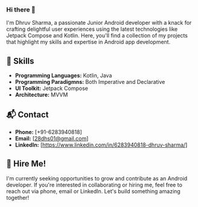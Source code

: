 ### Hi there 👋

I'm Dhruv Sharma, a passionate Junior Android developer with a knack for crafting delightful user experiences using the latest technologies like Jetpack Compose and Kotlin. Here, you'll find a collection of my projects that highlight my skills and expertise in Android app development.

## 🚀 Skills

- **Programming Languages:** Kotlin, Java
- **Programming Paradigmns:** Both Imperative and Declarative
- **UI Toolkit:** Jetpack Compose
- **Architecture:** MVVM

## 📬 Contact

- **Phone:** [+91-6283940818]
- **Email:** [28dhs01@gmail.com]
- **LinkedIn:** [https://www.linkedin.com/in/6283940818-dhruv-sharma/]

## 💼 Hire Me!

I'm currently seeking opportunities to grow and contribute as an Android developer. If you're interested in collaborating or hiring me, feel free to reach out via phone, email or LinkedIn. Let's build something amazing together!


<!--
**28dhs01/28dhs01** is a ✨ _special_ ✨ repository because its `README.md` (this file) appears on your GitHub profile.

Here are some ideas to get you started:

- 🔭 I’m currently working on ...
- 🌱 I’m currently learning ...
- 👯 I’m looking to collaborate on ...
- 🤔 I’m looking for help with ...
- 💬 Ask me about ...
- 📫 How to reach me: ...
- 😄 Pronouns: ...
- ⚡ Fun fact: ...
-->
